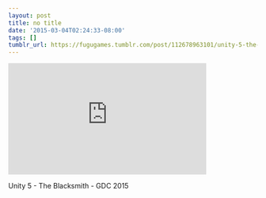 ```yaml
---
layout: post
title: no title
date: '2015-03-04T02:24:33-08:00'
tags: []
tumblr_url: https://fugugames.tumblr.com/post/112678963101/unity-5-the-blacksmith-gdc-2015
---
```

<iframe width="400" height="225" id="youtube_iframe" src="https://www.youtube.com/embed/pXWAsayTFTo?feature=oembed&amp;enablejsapi=1&amp;origin=https://safe.txmblr.com&amp;wmode=opaque" frameborder="0" allow="accelerometer; autoplay; encrypted-media; gyroscope; picture-in-picture" allowfullscreen></iframe>  

Unity 5 - The Blacksmith - GDC 2015


